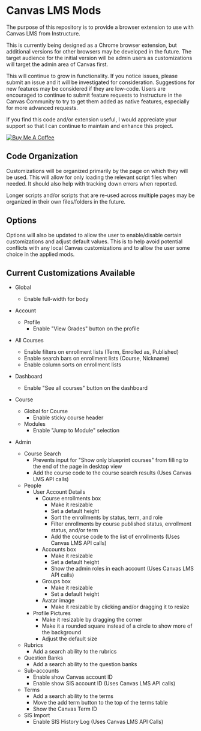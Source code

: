 # Canvas LMS Mods

The purpose of this repository is to provide a browser extension to use with Canvas LMS from Instructure.

This is currently being designed as a Chrome browser extension, but additional versions for other browsers may be developed in the future. The target audience for the initial version will be admin users as customizations will target the admin area of Canvas first.

This will continue to grow in functionality. If you notice issues, please submit an issue and it will be investigated for consideration.  Suggestions for new features may be considered if they are low-code. Users are encouraged to continue to submit feature requests to Instructure in the Canvas Community to try to get them added as native features, especially for more advanced requests.

If you find this code and/or extension useful, I would appreciate your support so that I can continue to maintain and enhance this project.

[![Buy Me A Coffee](https://cdn.buymeacoffee.com/buttons/default-blue.png)](https://www.buymeacoffee.com/codewithski)

## Code Organization

Customizations will be organized primarily by the page on which they will be used. This will allow for only loading the relevant script files when needed. It should also help with tracking down errors when reported.

Longer scripts and/or scripts that are re-used across multiple pages may be organized in their own files/folders in the future.

## Options

Options will also be updated to allow the user to enable/disable certain customizations and adjust default values.  This is to help avoid potential conflicts with any local Canvas customizations and to allow the user some choice in the applied mods.

## Current Customizations Available

- Global
  - Enable full-width for body

- Account
  - Profile
    - Enable "View Grades" button on the profile

- All Courses
  - Enable filters on enrollment lists (Term, Enrolled as, Published)
  - Enable search bars on enrollment lists (Course, Nickname)
  - Enable column sorts on enrollment lists

- Dashboard
  - Enable "See all courses" button on the dashboard

- Course
  - Global for Course
    - Enable sticky course header
  - Modules
    - Enable "Jump to Module" selection

- Admin
  - Course Search
    - Prevents input for "Show only blueprint courses" from filling to the end of the page in desktop view
    - Add the course code to the course search results (Uses Canvas LMS API calls)
  - People
    - User Account Details
      - Course enrollments box
        - Make it resizable
        - Set a default height
        - Sort the enrollments by status, term, and role
        - Filter enrollments by course published status, enrollment status, and/or term
        - Add the course code to the list of enrollments (Uses Canvas LMS API calls)
      - Accounts box
        - Make it resizable
        - Set a default height
        - Show the admin roles in each account (Uses Canvas LMS API calls)
      - Groups box
        - Make it resizable
        - Set a default height
      - Avatar image
        - Make it resizable by clicking and/or dragging it to resize
    - Profile Pictures
      - Make it resizable by dragging the corner
      - Make it a rounded square instead of a circle to show more of the background
      - Adjust the default size
  - Rubrics
    - Add a search ability to the rubrics
  - Question Banks
    - Add a search ability to the question banks
  - Sub-accounts
    - Enable show Canvas account ID
    - Enable show SIS account ID (Uses Canvas LMS API calls)
  - Terms
    - Add a search ability to the terms
    - Move the add term button to the top of the terms table
    - Show the Canvas Term ID
  - SIS Import
    - Enable SIS History Log (Uses Canvas LMS API Calls)